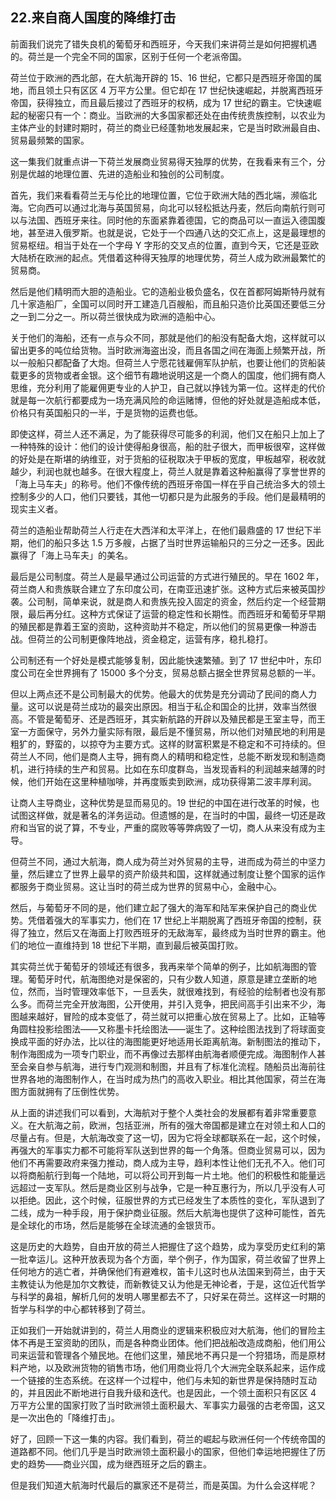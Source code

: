 ## 22.来自商人国度的降维打击
前面我们说完了错失良机的葡萄牙和西班牙，今天我们来讲荷兰是如何把握机遇的。荷兰是一个完全不同的国家，区别于任何一个老派帝国。


荷兰位于欧洲的西北部，在大航海开辟的 15、16 世纪，它都只是西班牙帝国的属地，而且领土只有区区 4 万平方公里。但它却在 17 世纪快速崛起，并脱离西班牙帝国，获得独立，而且最后接过了西班牙的权柄，成为 17 世纪的霸主。它快速崛起的秘密只有一个：商业。当欧洲的大多国家都还处在由传统贵族控制，以农业为主体产业的封建时期时，荷兰的商业已经蓬勃地发展起来，它是当时欧洲最自由、贸易最频繁的国家。


这一集我们就重点讲一下荷兰发展商业贸易得天独厚的优势，在我看来有三个，分别是优越的地理位置、先进的造船业和独创的公司制度。


首先，我们来看看荷兰无与伦比的地理位置，它位于欧洲大陆的西北端，濒临北海。它向西可以通过北海与英国贸易，向北可以轻松抵达丹麦，然后向南航行则可以与法国、西班牙来往。同时他的东面紧靠着德国，它的商品可以一直运入德国腹地，甚至进入俄罗斯。也就是说，它处于一个四通八达的交汇点上，这是最理想的贸易枢纽。相当于处在一个字母 Y 字形的交叉点的位置，直到今天，它还是亚欧大陆桥在欧洲的起点。凭借着这种得天独厚的地理优势，荷兰人成为欧洲最繁忙的贸易商。


然后是他们精明而大胆的造船业。它的造船业极负盛名，仅在首都阿姆斯特丹就有几十家造船厂，全国可以同时开工建造几百艘船，而且船只造价比英国还要低三分之一到二分之一。所以荷兰很快成为欧洲的造船中心。


关于他们的海船，还有一点与众不同，那就是他们的船没有配备大炮，这样就可以留出更多的吨位给货物。当时欧洲海盗出没，而且各国之间在海面上频繁开战，所以一般船只都配备了大炮。但荷兰人宁愿花钱雇佣军队护航，也要让他们的货船装载更多的货物或者金银。这个细节有趣地说明这是一个商人的国度，他们拥有商人思维，充分利用了能雇佣更专业的人护卫，自己就以挣钱为第一位。这样走的代价就是每一次航行都要成为一场充满风险的命运赌博，但他的好处就是造船成本低，价格只有英国船只的一半，于是货物的运费也低。


即使这样，荷兰人还不满足，为了能获得尽可能多的利润，他们又在船只上加上了一种特殊的设计：他们的设计使得船身很高，船的肚子很大，而甲板很窄，这样做的好处是在斯堪的纳维亚，对于货船的征税取决于甲板的宽度，甲板越窄，税收就越少，利润也就也越多。在很大程度上，荷兰人就是靠着这种船赢得了享誉世界的「海上马车夫」的称号。他们不像传统的西班牙帝国一样在乎自己统治多大的领土控制多少的人口，他们只要钱，其他一切都只是为此服务的手段。他们是最精明的现实主义者。


荷兰的造船业帮助荷兰人行走在大西洋和太平洋上，在他们最鼎盛的 17 世纪下半期，他们的船只多达 1.5 万多艘，占据了当时世界运输船只的三分之一还多。因此赢得了「海上马车夫」的美名。


最后是公司制度。荷兰人是最早通过公司运营的方式进行殖民的。早在 1602 年，荷兰商人和贵族联合建立了东印度公司，在南亚迅速扩张。这种方式后来被英国抄袭。公司制，简单来说，就是商人和贵族先投入固定的资金，然后约定一个经营期限，最后再分红。这种方式保证了运营的稳定性和长期性。而西班牙和葡萄牙早期的殖民都是靠着王室的资助，这种资助并不稳定，所以他们的贸易更像一种游击战。但荷兰的公司制更像阵地战，资金稳定，运营有序，稳扎稳打。


公司制还有一个好处是模式能够复制，因此能快速繁殖。到了 17 世纪中叶，东印度公司在全世界拥有了 15000 多个分支，贸易总额占据全世界贸易总额的一半。


但以上两点还不是公司制最大的优势。他最大的优势是充分调动了民间的商人力量。这可以说是荷兰成功的最突出原因。相当于私企和国企的比拼，效率当然很高。不管是葡萄牙、还是西班牙，其实新航路的开辟以及殖民都是王室主导，而王室一方面保守，另外力量实际有限，最后是不懂贸易，所以他们对殖民地的利用是粗犷的，野蛮的，以掠夺为主要方式。这样的财富积累是不稳定和不可持续的。但荷兰人不同，他们是商人主导，拥有商人的精明和稳定性，总能不断发现和制造商机，进行持续的生产和贸易。比如在东印度群岛，当发现香料的利润越来越薄的时候，他们开始在这里种植咖啡，并再度贩卖到欧洲，成功获得第二波丰厚利润。


让商人主导商业，这种优势是显而易见的。19 世纪的中国在进行改革的时候，也试图这样做，就是著名的洋务运动。但遗憾的是，在当时的中国，最终一切还是政府和当官的说了算，不专业，严重的腐败等等弊病毁了一切，商人从来没有成为主导。


但荷兰不同，通过大航海，商人成为荷兰对外贸易的主导，进而成为荷兰的中坚力量，然后建立了世界上最早的资产阶级共和国，这样就通过制度让整个国家的运作都服务于商业贸易。这让当时的荷兰成为世界的贸易中心，金融中心。


然后，与葡萄牙不同的是，他们建立起了强大的海军和陆军来保护自己的商业优势。凭借着强大的军事实力，他们在 17 世纪上半期脱离了西班牙帝国的控制，获得了独立，然后又在海面上打败西班牙的无敌海军，最终成为当时世界的霸主。他们的地位一直维持到 18 世纪下半期，直到最后被英国打败。


其实荷兰优于葡萄牙的领域还有很多，我再来举个简单的例子，比如航海图的管理。葡萄牙时代，航海图绝对是保密的，只有少数人知道，原意是建立垄断的地位，然而，当时管理效率低下，一旦丢失，就很难找到，有经验的绘制者也没有那么多。而荷兰完全开放海图，公开使用，并引入竞争，把民间高手引出来不少，海图越来越好，冒险的成本变低了，荷兰就可以把重心放在贸易上了。比如，正轴等角圆柱投影绘图法——又称墨卡托绘图法——诞生了。这种绘图法找到了将球面变换成平面的好办法，比以往的海图能更好地适用长距离航海。新制图法的推动下，制作海图成为一项专门职业，而不再像过去那样由航海者顺便完成。海图制作人甚至会亲自参与航海，进行专门观测和制图，并且有了标准化流程。随船员出海前往世界各地的海图制作人，在当时成为热门的高收入职业。相比其他国家，荷兰在海图方面就拥有了压倒性优势。


从上面的讲述我们可以看到，大海航对于整个人类社会的发展都有着非常重要意义。在大航海之前，欧洲，包括亚洲，所有的强大帝国都是建立在对领土和人口的尽量占有。但是，大航海改变了这一切，因为它将全球都联系在一起，这个时候，再强大的军事实力都不可能将军队送到世界的每一个角落。但商业贸易可以，因为他们不再需要政府来强力推动，商人成为主导，趋利本性让他们无孔不入。他们可以将商船航行到每一个陆地，可以将公司开到每一片土地。他们的积极性和能量远远超过一支军队。然后是商业区别与战争，它是一种互惠行为，所以几乎没有人可以拒绝。因此，这个时候，征服世界的方式已经发生了本质性的变化，军队退到了二线，成为一种手段，用于保护商业征服。然后大航海也提供了这种可能性，首先是全球化的市场，然后是能够在全球流通的金银货币。


这是历史的大趋势，自由开放的荷兰人把握住了这个趋势，成为享受历史红利的第一批幸运儿。这种开放表现为各个方面，举个例子，作为国家，荷兰收留了世界上任何地方的逃亡者，并确保他们有避难权，笛卡儿这时也从法国来到荷兰，由于天主教徒认为他是加尔文教徒，而新教徒又认为他是无神论者，于是，这位近代哲学与科学的鼻祖，解析几何的发明人哪里都去不了，只好呆在荷兰。这样这一时期的哲学与科学的中心都转移到了荷兰。


正如我们一开始就讲到的，荷兰人用商业的逻辑来积极应对大航海，他们的冒险主体不再是王室资助的团队，而是各种商业团体。他们把战船改造成商船，他们用公司来运营和管理各个殖民地。在他们这里，殖民地不再只是一个狩猎场，而是原材料产地，以及欧洲货物的销售市场，他们用商业将几个大洲完全联系起来，运作成一个链接的生态系统。在这样一个过程中，他们与未知的新世界是保持随时互动的，并且因此不断地进行自我升级和迭代。也是因此，一个领土面积只有区区 4 万平方公里的国家打败了当时欧洲领土面积最大、军事实力最强的古老帝国，这又是一次出色的「降维打击」。


好了，回顾一下这一集的内容。我们看到，荷兰的崛起与欧洲任何一个传统帝国的道路都不同。他们几乎是当时欧洲领土面积最小的国家，但他们幸运地把握住了历史的趋势——商业兴国，成为继西班牙之后的霸主。


但是我们知道大航海时代最后的赢家还不是荷兰，而是英国。为什么会这样呢？


